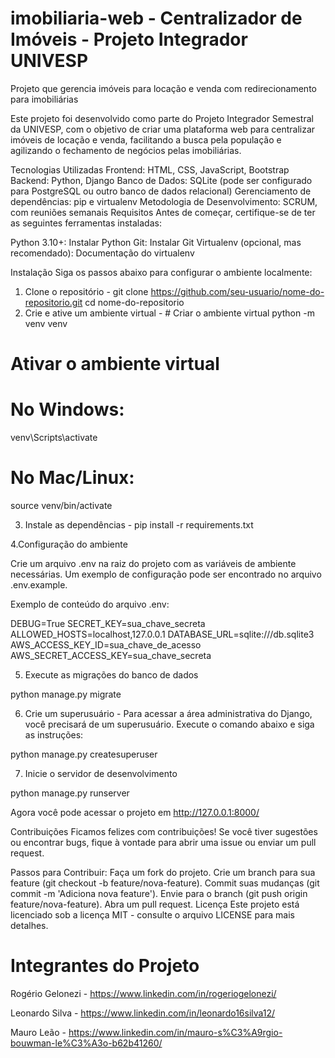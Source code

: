 # imobiliaria-web - Centralizador de Imóveis - Projeto Integrador UNIVESP
Projeto que gerencia imóveis para locação e venda com redirecionamento para imobiliárias

Este projeto foi desenvolvido como parte do Projeto Integrador Semestral da UNIVESP, com o objetivo de criar uma plataforma web para centralizar imóveis de locação e venda, facilitando a busca pela população e agilizando o fechamento de negócios pelas imobiliárias.

Tecnologias Utilizadas
Frontend: HTML, CSS, JavaScript, Bootstrap
Backend: Python, Django
Banco de Dados: SQLite (pode ser configurado para PostgreSQL ou outro banco de dados relacional)
Gerenciamento de dependências: pip e virtualenv
Metodologia de Desenvolvimento: SCRUM, com reuniões semanais
Requisitos
Antes de começar, certifique-se de ter as seguintes ferramentas instaladas:

Python 3.10+: Instalar Python
Git: Instalar Git
Virtualenv (opcional, mas recomendado): Documentação do virtualenv

Instalação
Siga os passos abaixo para configurar o ambiente localmente:

1. Clone o repositório - git clone https://github.com/seu-usuario/nome-do-repositorio.git
cd nome-do-repositorio
2. Crie e ative um ambiente virtual - # Criar o ambiente virtual
python -m venv venv

# Ativar o ambiente virtual
# No Windows:
venv\Scripts\activate

# No Mac/Linux:
source venv/bin/activate

3. Instale as dependências -
pip install -r requirements.txt

4.Configuração do ambiente

Crie um arquivo .env na raiz do projeto com as variáveis de ambiente necessárias. Um exemplo de configuração pode ser encontrado no arquivo .env.example.

Exemplo de conteúdo do arquivo .env:

DEBUG=True
SECRET_KEY=sua_chave_secreta
ALLOWED_HOSTS=localhost,127.0.0.1
DATABASE_URL=sqlite:///db.sqlite3
AWS_ACCESS_KEY_ID=sua_chave_de_acesso
AWS_SECRET_ACCESS_KEY=sua_chave_secreta

5. Execute as migrações do banco de dados

 python manage.py migrate

6. Crie um superusuário - Para acessar a área administrativa do Django, você precisará de um superusuário. Execute o comando abaixo e siga as instruções:

python manage.py createsuperuser

7. Inicie o servidor de desenvolvimento

python manage.py runserver

Agora você pode acessar o projeto em http://127.0.0.1:8000/

Contribuições
Ficamos felizes com contribuições! Se você tiver sugestões ou encontrar bugs, fique à vontade para abrir uma issue ou enviar um pull request.

Passos para Contribuir:
Faça um fork do projeto.
Crie um branch para sua feature (git checkout -b feature/nova-feature).
Commit suas mudanças (git commit -m 'Adiciona nova feature').
Envie para o branch (git push origin feature/nova-feature).
Abra um pull request.
Licença
Este projeto está licenciado sob a licença MIT - consulte o arquivo LICENSE para mais detalhes.



 
  
# Integrantes do Projeto
Rogério Gelonezi - https://www.linkedin.com/in/rogeriogelonezi/

Leonardo Silva - https://www.linkedin.com/in/leonardo16silva12/

Mauro Leão -  https://www.linkedin.com/in/mauro-s%C3%A9rgio-bouwman-le%C3%A3o-b62b41260/
